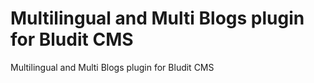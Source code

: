# Multilingual and Multi Blogs plugin for Bludit CMS
Multilingual and Multi Blogs plugin for Bludit CMS
